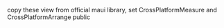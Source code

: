 ﻿copy these view from official maui library, set CrossPlatformMeasure and CrossPlatformArrange public
